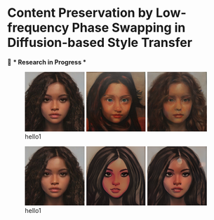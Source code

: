 # Content Preservation by Low-frequency Phase Swapping in Diffusion-based Style Transfer
🧠 **\* Research in Progress \***

<figure>
    <a href="link"><img src="./asset/original.png" width="32%"></a>
    <a href="link"><img src="./asset/LDM_text_only(Oil_Panting).png" width="32%"></a>
    <a href="link"><img src="./asset/phase_swapping(Oil_Panting).png" width="32%"></a>
    <figcaption>hello1</figcaption>
</figure>
<figure>
    <a href="link"><img src="./asset/original.png" width="32%"></a>
    <a href="link"><img src="./asset/LDM_text_only(Monochrome_Sketching).png" width="32%"></a>
    <a href="link"><img src="./asset/phase_swapping(Monochrome_Sketching).png" width="32%"></a>
    <figcaption>hello1</figcaption>
</figure>
